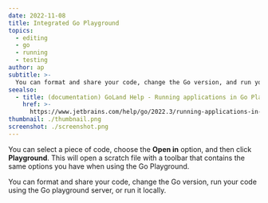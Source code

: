```yaml
---
date: 2022-11-08
title: Integrated Go Playground
topics:
  - editing
  - go
  - running
  - testing
author: ap
subtitle: >-
  You can format and share your code, change the Go version, and run your code using the Go playground server.
seealso:
  - title: (documentation) GoLand Help - Running applications in Go Playground
    href: >-
      https://www.jetbrains.com/help/go/2022.3/running-applications-in-go-playground.html
thumbnail: ./thumbnail.png
screenshot: ./screenshot.png
---
```


You can select a piece of code, choose the **Open in** option, and then click **Playground**. This will open a scratch file with a toolbar that contains the same options you have when using the Go Playground.

You can format and share your code, change the Go version, run your code using the Go playground server, or run it locally.
